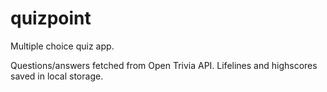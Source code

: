 # quizpoint
Multiple choice quiz app.

Questions/answers fetched from Open Trivia API. Lifelines and highscores saved in local storage.
